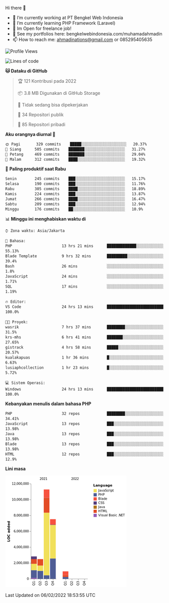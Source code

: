 Hi there 👋

- 🔭 I’m currently working at PT Bengkel Web Indonesia
- 🌱 I’m currently learning PHP Framework (Laravel)
- 📂 Im Open for freelance job!
- 🧷 See my portfolios here: bengkelwebindonesia.com/muhamadahmadin
- 📫 How to reach me: ahmadinations@gmail.com or 085295405635


<!--START_SECTION:waka-->
![Profile Views](http://img.shields.io/badge/Profil%20dilihat-0-blue)

![Lines of code](https://img.shields.io/badge/Sejak%20Hello%20World%20aku%20telah%20menulis-25%20Million%20baris%20kode-blue)

**🐱 Dataku di GitHub** 

> 🏆 121 Kontribusi pada 2022
 > 
> 📦 3.8 MB Digunakan di GitHub Storage 
 > 
> 🚫 Tidak sedang bisa dipekerjakan
 > 
> 📜 34 Repositori publik 
 > 
> 🔑 85 Repositori pribadi  
 > 
**Aku orangnya diurnal 🐤** 

```text
🌞 Pagi       329 commits    █████░░░░░░░░░░░░░░░░░░░░   20.37% 
🌆 Siang      505 commits    ███████░░░░░░░░░░░░░░░░░░   31.27% 
🌃 Petang     469 commits    ███████░░░░░░░░░░░░░░░░░░   29.04% 
🌙 Malam      312 commits    ████░░░░░░░░░░░░░░░░░░░░░   19.32%

```
📅 **Paling produktif saat Rabu** 

```text
Senin        245 commits    ███░░░░░░░░░░░░░░░░░░░░░░   15.17% 
Selasa       190 commits    ███░░░░░░░░░░░░░░░░░░░░░░   11.76% 
Rabu         305 commits    ████░░░░░░░░░░░░░░░░░░░░░   18.89% 
Kamis        224 commits    ███░░░░░░░░░░░░░░░░░░░░░░   13.87% 
Jumat        266 commits    ████░░░░░░░░░░░░░░░░░░░░░   16.47% 
Sabtu        209 commits    ███░░░░░░░░░░░░░░░░░░░░░░   12.94% 
Minggu       176 commits    ██░░░░░░░░░░░░░░░░░░░░░░░   10.9%

```


📊 **Minggu ini menghabiskan waktu di** 

```text
⌚︎ Zona waktu: Asia/Jakarta

💬 Bahasa: 
PHP                      13 hrs 21 mins      █████████████░░░░░░░░░░░░   55.13% 
Blade Template           9 hrs 32 mins       █████████░░░░░░░░░░░░░░░░   39.4% 
Bash                     26 mins             ░░░░░░░░░░░░░░░░░░░░░░░░░   1.8% 
JavaScript               24 mins             ░░░░░░░░░░░░░░░░░░░░░░░░░   1.71% 
SQL                      17 mins             ░░░░░░░░░░░░░░░░░░░░░░░░░   1.19%

🔥 Editor: 
VS Code                  24 hrs 13 mins      █████████████████████████   100.0%

🐱‍💻 Proyek: 
wasrik                   7 hrs 37 mins       ████████░░░░░░░░░░░░░░░░░   31.5% 
krs-mhs                  6 hrs 41 mins       ███████░░░░░░░░░░░░░░░░░░   27.65% 
gistrack                 4 hrs 58 mins       █████░░░░░░░░░░░░░░░░░░░░   20.57% 
kualakapuas              1 hr 36 mins        █░░░░░░░░░░░░░░░░░░░░░░░░   6.63% 
lusiaphcollection        1 hr 23 mins        █░░░░░░░░░░░░░░░░░░░░░░░░   5.72%

💻 Sistem Operasi: 
Windows                  24 hrs 13 mins      █████████████████████████   100.0%

```

**Kebanyakan menulis dalam bahasa PHP** 

```text
PHP                      32 repos            ████████░░░░░░░░░░░░░░░░░   34.41% 
JavaScript               13 repos            ███░░░░░░░░░░░░░░░░░░░░░░   13.98% 
Java                     13 repos            ███░░░░░░░░░░░░░░░░░░░░░░   13.98% 
Blade                    13 repos            ███░░░░░░░░░░░░░░░░░░░░░░   13.98% 
HTML                     12 repos            ███░░░░░░░░░░░░░░░░░░░░░░   12.9%

```


**Lini masa**

![Chart not found](https://raw.githubusercontent.com/MuhamadAhmadin/MuhamadAhmadin/master/charts/bar_graph.png) 


 Last Updated on 06/02/2022 18:53:55 UTC
<!--END_SECTION:waka-->
